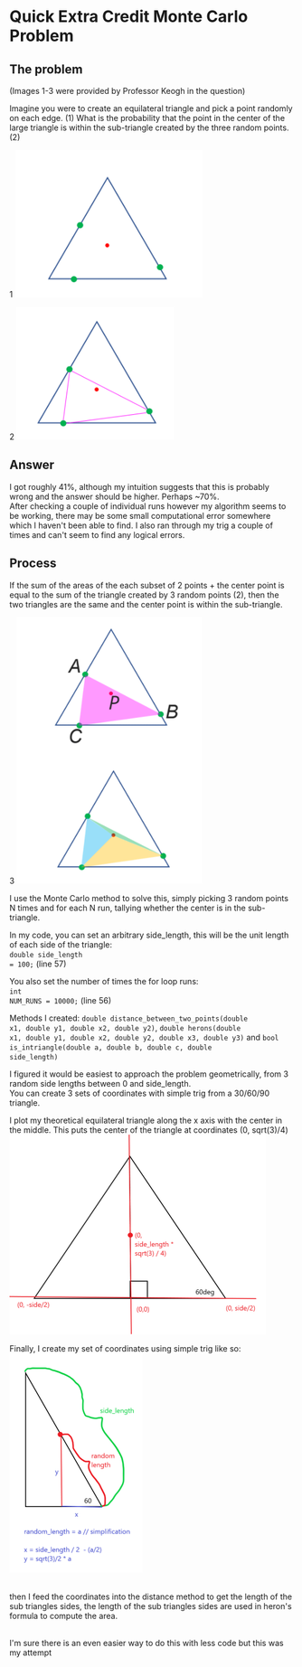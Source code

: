 # Quick Extra Credit Monte Carlo Problem

## The problem
(Images 1-3 were provided by Professor Keogh in the question)

Imagine you were to create an equilateral triangle and pick a point randomly on each edge. (1)
What is the probability that the point in the center of the large triangle is within the sub-triangle created by the three random points. (2)

1
 ![](tri2.png)
 
 2  ![](tri3.png)
 
 
 ## Answer
 I got roughly 41%, although my intuition suggests that this is probably wrong and the answer should be higher. Perhaps ~70%.<br> After checking a couple of individual runs however my algorithm seems to be working, there may be some small computational error somewhere which I haven't been able to find. I also ran through my trig a couple of times
 and can't seem to find any logical errors.
 
 
 ## Process
 If the sum of the areas of the each subset of 2 points + the center point is equal to the sum of the triangle created by 3 random points (2), then the two triangles are the same and
 the center point is within the sub-triangle. 
 
 3  ![](tri4.png)
 
I use the Monte Carlo method to solve this, simply picking 3 random points N times and for each N run, tallying whether the center is in the sub-triangle.

 In my code, you can set an arbitrary side_length, this will be the unit length of each side of the triangle: <br>
 <code>double side_length = 100;</code> (line 57)
 
 You also set the number of times the for loop runs: <br>
 <code>int NUM_RUNS = 10000;</code> (line 56)
 
 Methods I created: <code>double distance_between_two_points(double x1, double y1, double x2, double y2)</code>, <code>double herons(double x1, double y1, double x2, double y2, double x3, double y3)</code>
 and <code>bool is_intriangle(double a, double b, double c, double side_length)</code><br>
 
 I figured it would be easiest to approach the problem geometrically, from 3 random side lengths between 0 and side_length.  
  You can create 3 sets of coordinates with simple trig from a 30/60/90 triangle. 
 
  I plot my theoretical equilateral triangle along the x axis with the center in the middle. This puts the center of the triangle at coordinates (0, sqrt(3)/4)
   <br>![](img5.png)
 
  Finally, I create my set of coordinates using simple trig like so:
  <br>![](img6.png)
  
  <br> then I feed the coordinates into the distance method to get the length of the sub triangles sides, the length of the sub triangles sides are used in heron's formula
  to compute the area. 
  
  <br> I'm sure there is an even easier way to do this with less code but this was my attempt
 
 
 
